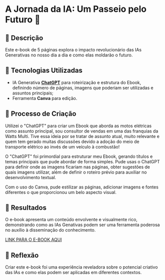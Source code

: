 # A Jornada da IA: Um Passeio pelo Futuro 🌌

## 📒 Descrição
Este e-book de 5 páginas explora o impacto revolucionário das IAs Generativas no nosso dia a dia e como elas moldarão o futuro.

## 🤖 Tecnologias Utilizadas
- IA Generativa **[ChatGPT](https://chat.openai.com)** para roteirização e estrutura do Ebook, definindo número de páginas, imagens que poderiam ser utilizadas e assuntos principais;
- Ferramenta **Canva** para edição.

## 🧐 Processo de Criação
Utilizei o "ChatGPT" para criar um Ebook que aborda as motos elétricas como assunto principal, sou consultor de vendas em uma das franquias da Watts Multi.
Tive essa ideia por se tratar de assunto atual, muito relevante e quem tem gerado muitas discussões devido a adoção do meio de transporte elétrico ao invés de um veículo à combustão!

O "ChatGPT" foi primordial para estruturar meu Ebook, gerando títulos e temas principais que pude abordar de forma simples. Pude usas o ChatGPT para definir onde as imagens ficariam nas páginas, obter sugestões de quais imagens utilizar, além de definir o roteiro prévio para auxiliar no desenvolvimento textual.

Com o uso do Canva, pude estilizar as páginas, adicionar imagens e fontes diferentes o que proporcionou um belo aspecto visual.

## 🚀 Resultados
O e-book apresenta um conteúdo envolvente e visualmente rico, demonstrando como as IAs Genativas podem ser uma ferramenta poderosa no auxílio à disseminação do conhecimento.

[LINK PARA O E-BOOK AQUI]()

## 💭 Reflexão
Criar este e-book foi uma experiência reveladora sobre o potencial criativo das IAs e como elas podem ser aplicadas em diferentes contextos.
